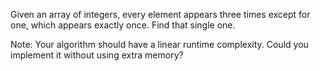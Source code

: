 
Given an array of integers, every element appears three times except for one, which appears exactly once. Find that single one.



Note:
Your algorithm should have a linear runtime complexity. Could you implement it without using extra memory?
